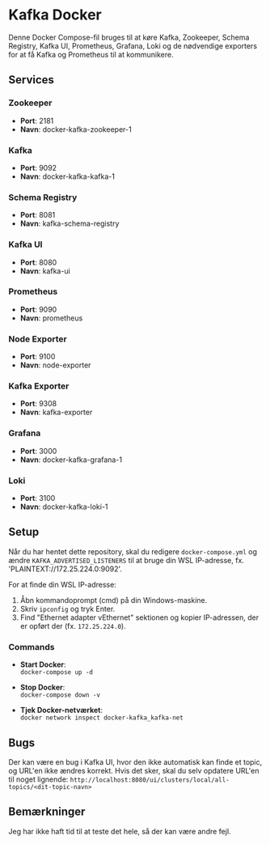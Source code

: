 # Kafka Docker

Denne Docker Compose-fil bruges til at køre Kafka, Zookeeper, Schema Registry, Kafka UI, Prometheus, Grafana, Loki og de nødvendige exporters for at få Kafka og Prometheus til at kommunikere.

## Services

### **Zookeeper**
- **Port**: 2181
- **Navn**: docker-kafka-zookeeper-1

### **Kafka**
- **Port**: 9092
- **Navn**: docker-kafka-kafka-1

### **Schema Registry**
- **Port**: 8081
- **Navn**: kafka-schema-registry

### **Kafka UI**
- **Port**: 8080
- **Navn**: kafka-ui

### **Prometheus**
- **Port**: 9090
- **Navn**: prometheus

### **Node Exporter**
- **Port**: 9100
- **Navn**: node-exporter

### **Kafka Exporter**
- **Port**: 9308
- **Navn**: kafka-exporter

### **Grafana**
- **Port**: 3000
- **Navn**: docker-kafka-grafana-1

### **Loki**
- **Port**: 3100
- **Navn**: docker-kafka-loki-1

## Setup

Når du har hentet dette repository, skal du redigere `docker-compose.yml` og ændre `KAFKA_ADVERTISED_LISTENERS` til at bruge din WSL IP-adresse, fx. 'PLAINTEXT://172.25.224.0:9092'.

For at finde din WSL IP-adresse:
1. Åbn kommandoprompt (cmd) på din Windows-maskine.
2. Skriv `ipconfig` og tryk Enter.
3. Find "Ethernet adapter vEthernet" sektionen og kopier IP-adressen, der er opført der (fx. `172.25.224.0`).

### Commands

- **Start Docker**:  
  `docker-compose up -d`

- **Stop Docker**:  
  `docker-compose down -v`

- **Tjek Docker-netværket**:  
  `docker network inspect docker-kafka_kafka-net`

## Bugs

Der kan være en bug i Kafka UI, hvor den ikke automatisk kan finde et topic, og URL'en ikke ændres korrekt. Hvis det sker, skal du selv opdatere URL'en til noget lignende: `http://localhost:8080/ui/clusters/local/all-topics/<dit-topic-navn>`

## Bemærkninger

Jeg har ikke haft tid til at teste det hele, så der kan være andre fejl.
